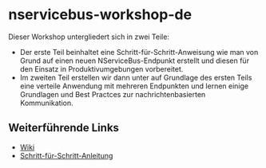 # nservicebus-workshop-de
Dieser Workshop untergliedert sich in zwei Teile:
- Der erste Teil beinhaltet eine Schritt-für-Schritt-Anweisung wie man von Grund auf einen neuen NServiceBus-Endpunkt erstellt und diesen für den Einsatz in Produktivumgebungen vorbereitet. 
- Im zweiten Teil erstellen wir dann unter auf Grundlage des ersten Teils eine verteile Anwendung mit mehreren Endpunkten und lernen einige Grundlagen und Best Practces zur nachrichtenbasierten Kommunikation.

## Weiterführende Links
- [Wiki](https://github.com/Wiesenwischer/nservicebus-workshop-de/wiki)
- [Schritt-für-Schritt-Anleitung](https://github.com/Wiesenwischer/nservicebus-workshop-de/wiki/Erstellen-eines-Endpunktes-von-Grund-auf)
